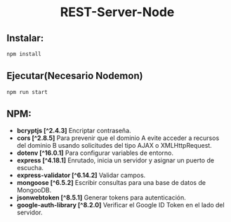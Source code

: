 <h1 align="center" > REST-Server-Node </h1>

## Instalar:

```sh
npm install
```

## Ejecutar(Necesario Nodemon)

```sh
npm run start
```

## NPM:

- **bcryptjs [^2.4.3]** Encriptar contraseña.
- **cors [^2.8.5]** Para prevenir que el dominio A evite acceder a recursos del dominio B usando solicitudes del tipo AJAX o XMLHttpRequest.
- **dotenv [^16.0.1]** Para configurar variables de entorno.
- **express [^4.18.1]** Enrutado, inicia un servidor y asignar un puerto de escucha.
- **express-validator [^6.14.2]** Validar campos.
- **mongoose [^6.5.2]** Escribir consultas para una base de datos de MongooDB.
- **jsonwebtoken [^8.5.1]** Generar tokens para autenticación.
- **google-auth-library [^8.2.0]** Verificar el Google ID Token en el lado del servidor.

